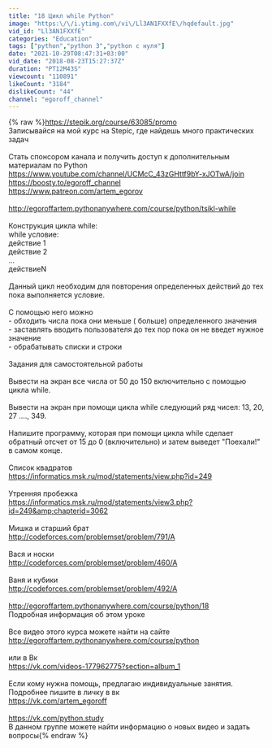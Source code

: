 ```yaml
---
title: "18 Цикл while Python"
image: "https:\/\/i.ytimg.com\/vi\/Ll3AN1FXXfE\/hqdefault.jpg"
vid_id: "Ll3AN1FXXfE"
categories: "Education"
tags: ["python","python 3","python с нуля"]
date: "2021-10-29T08:47:31+03:00"
vid_date: "2018-08-23T15:27:37Z"
duration: "PT12M43S"
viewcount: "110891"
likeCount: "3184"
dislikeCount: "44"
channel: "egoroff_channel"
---
```

{% raw %}<a rel="nofollow" target="blank" href="https://stepik.org/course/63085/promo">https://stepik.org/course/63085/promo</a><br />Записывайся на мой курс на Stepic, где найдешь много практических задач<br /><br />Стать спонсором канала и получить доступ к дополнительным материалам по Python<br /><a rel="nofollow" target="blank" href="https://www.youtube.com/channel/UCMcC_43zGHttf9bY-xJOTwA/join">https://www.youtube.com/channel/UCMcC_43zGHttf9bY-xJOTwA/join</a><br /><a rel="nofollow" target="blank" href="https://boosty.to/egoroff_channel">https://boosty.to/egoroff_channel</a><br /><a rel="nofollow" target="blank" href="https://www.patreon.com/artem_egorov">https://www.patreon.com/artem_egorov</a><br /><br /><a rel="nofollow" target="blank" href="http://egoroffartem.pythonanywhere.com/course/python/tsikl-while">http://egoroffartem.pythonanywhere.com/course/python/tsikl-while</a><br /><br />Конструкция цикла while:<br />while условие:<br />    действие 1<br />    действие 2<br />    ...<br />    действиеN<br /><br />Данный цикл необходим для повторения определенных действий до тех пока выполняется условие. <br /><br />С помощью него можно<br />- обходить числа пока они меньше ( больше) определенного значения<br />- заставлять вводить пользователя до тех пор пока он не введет нужное значение<br />- обрабатывать списки и строки<br /><br />Задания для самостоятельной работы<br /><br />Вывести на экран все числа от 50 до 150 включительно с помощью цикла while.<br /><br />Вывести на экран при помощи цикла while следующий ряд чисел: 13, 20, 27 ...., 349.<br /><br />Напишите программу, которая при помощи цикла while сделает обратный отсчет от 15 до 0 (включительно) и затем выведет &quot;Поехали!&quot; в самом конце.<br /><br />Список квадратов<br /><a rel="nofollow" target="blank" href="https://informatics.msk.ru/mod/statements/view.php?id=249">https://informatics.msk.ru/mod/statements/view.php?id=249</a><br /><br />Утренняя пробежка<br /><a rel="nofollow" target="blank" href="https://informatics.msk.ru/mod/statements/view3.php?id=249&amp;chapterid=3062">https://informatics.msk.ru/mod/statements/view3.php?id=249&amp;chapterid=3062</a><br /><br />Мишка и старший брат<br /><a rel="nofollow" target="blank" href="http://codeforces.com/problemset/problem/791/A">http://codeforces.com/problemset/problem/791/A</a><br /><br />Вася и носки<br /><a rel="nofollow" target="blank" href="http://codeforces.com/problemset/problem/460/A">http://codeforces.com/problemset/problem/460/A</a><br /><br />Ваня и кубики<br /><a rel="nofollow" target="blank" href="http://codeforces.com/problemset/problem/492/A">http://codeforces.com/problemset/problem/492/A</a><br /><br /><a rel="nofollow" target="blank" href="http://egoroffartem.pythonanywhere.com/course/python/18">http://egoroffartem.pythonanywhere.com/course/python/18</a><br />Подробная информация об этом уроке<br /><br />Все видео этого курса можете найти на сайте<br /><a rel="nofollow" target="blank" href="http://egoroffartem.pythonanywhere.com/course/python">http://egoroffartem.pythonanywhere.com/course/python</a><br /><br />или в Вк<br /><a rel="nofollow" target="blank" href="https://vk.com/videos-177962775?section=album_1">https://vk.com/videos-177962775?section=album_1</a><br /><br />Если кому нужна помощь, предлагаю индивидуальные занятия. Подробнее пишите в личку в вк<br /><a rel="nofollow" target="blank" href="https://vk.com/artem_egoroff">https://vk.com/artem_egoroff</a><br /><br /><a rel="nofollow" target="blank" href="https://vk.com/python.study">https://vk.com/python.study</a><br />В данном группе можете найти информацию о новых видео и задать вопросы{% endraw %}
